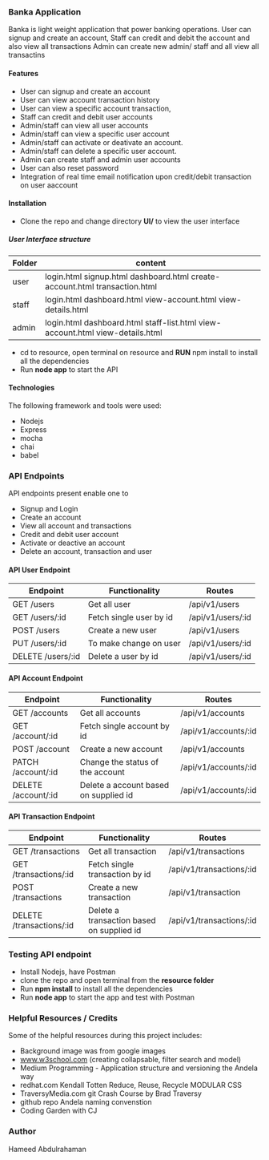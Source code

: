### Banka Application

Banka is light weight application that power banking operations.
User can signup and create an account,
Staff can credit and debit the account and also view all transactions
Admin can create new admin/ staff and all view all transactins

#### Features
- User can signup and create an account
- User can view account transaction history
- User can view a specific account transaction,
- Staff can credit and debit user accounts
- Admin/staff can view all user accounts
- Admin/staff can view a specific user account
- Admin/staff can activate or deativate an account.
- Admin/staff can delete a specific user account.
- Admin can create staff and admin user accounts
- User can also reset password
- Integration of real time email notification upon credit/debit transaction on user aaccount

#### Installation
- Clone the repo and change directory **UI/** to view the user interface 

##### User Interface structure
| Folder | content | 
| ----------- | ----------- | 
|  user | login.html  signup.html dashboard.html create-account.html transaction.html | 
|  staff | login.html dashboard.html view-account.html view-details.html | 
| admin | login.html dashboard.html staff-list.html view-account.html view-details.html | 




- cd to resource, open terminal on resource and **RUN** npm install to install all the dependencies
- Run **node app** to start the API

#### Technologies
The following framework and tools were used:
- Nodejs
- Express
- mocha
- chai
- babel

### API Endpoints
API endpoints present enable one to
- Signup and Login
- Create an account
- View all account and transactions
- Credit and debit user account
- Activate or deactive an account
- Delete an account, transaction and user

#### API User Endpoint
| Endpoint | Functionality | Routes |
| ----------- | ----------- | ----------- |
| GET /users | Get all user | /api/v1/users |
| GET /users/:id | Fetch single user by id | /api/v1/users/:id |
| POST /users | Create a new user | /api/v1/users |
| PUT /users/:id | To make change on user | /api/v1/users/:id |
| DELETE /users/:id | Delete a user by id | /api/v1/users/:id |

#### API Account Endpoint
| Endpoint | Functionality | Routes |
| ----------- | ----------- | ----------- |
| GET /accounts | Get all accounts | /api/v1/accounts |
| GET /account/:id | Fetch single account by id | /api/v1/accounts/:id |
| POST /account | Create a new account | /api/v1/accounts |
| PATCH /account/:id | Change the status of the account | /api/v1/accounts/:id |
| DELETE /account/:id | Delete a account based on supplied id | /api/v1/accounts/:id |

#### API Transaction Endpoint
| Endpoint | Functionality | Routes |
| ----------- | ----------- | ----------- |
| GET /transactions | Get all transaction | /api/v1/transactions |
| GET /transactions/:id | Fetch single transaction by id | /api/v1/transactions/:id |
| POST /transactions | Create a new transaction | /api/v1/transaction |
| DELETE /transactions/:id | Delete a transaction based on supplied id | /api/v1/transactions/:id |

### Testing API endpoint
- Install Nodejs, have Postman
- clone the repo and open terminal from the **resource folder**
- Run **npm install** to install all the dependencies
- Run **node app** to start the app and test with Postman

### Helpful Resources / Credits
Some of the helpful resources during this project includes:
- Background image was from google images 
- www.w3school.com (creating collapsable, filter search and model)
- Medium Programming - Application structure and versioning the Andela way
- redhat.com Kendall Totten Reduce, Reuse, Recycle MODULAR CSS
- TraversyMedia.com git Crash Course by Brad Traversy
- github repo Andela naming convenstion
- Coding Garden with CJ 

### Author
Hameed Abdulrahaman

